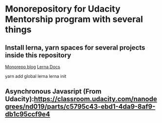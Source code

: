 # Monorepository for Udacity Mentorship program with several things

## Install lerna, yarn spaces for several projects inside this repository

[Monorepo blog](https://blog.kaleidos.net/2018/11/20/Monorepos-con-Lerna/)
[Lerna Docs](https://lernajs.io)

yarn add global lerna
lerna init

## Asynchronous Javasript (From Udacity):https://classroom.udacity.com/nanodegrees/nd019/parts/c5795c43-ebd1-4da9-8af9-db1c95ccf9e4
